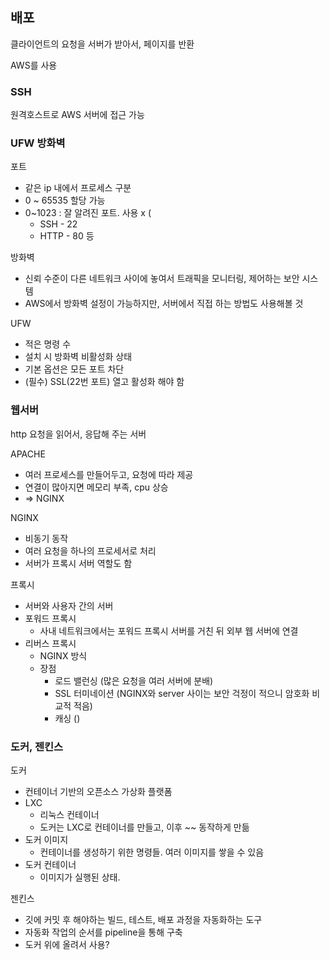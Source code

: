## 배포

클라이언트의 요청을 서버가 받아서, 페이지를 반환

AWS를 사용



### SSH

원격호스트로 AWS 서버에 접근 가능



### UFW 방화벽

포트

- 같은 ip 내에서 프로세스 구분
- 0 ~ 65535 할당 가능
- 0~1023 : 잘 알려진 포트. 사용 x (
  - SSH - 22
  - HTTP - 80 등

방화벽

- 신뢰 수준이 다른 네트워크 사이에 놓여서 트래픽을 모니터링, 제어하는 보안 시스템
- AWS에서 방화벽 설정이 가능하지만, 서버에서 직접 하는 방법도 사용해볼 것

UFW

- 적은 명령 수
- 설치 시 방화벽 비활성화 상태
- 기본 옵션은 모든 포트 차단
- (필수) SSL(22번 포트) 열고 활성화 해야 함



### 웹서버

http 요청을 읽어서, 응답해 주는 서버



APACHE

- 여러 프로세스를 만들어두고, 요청에 따라 제공
- 연결이 많아지면 메모리 부족, cpu 상승
- => NGINX

NGINX

- 비동기 동작
- 여러 요청을 하나의 프로세서로 처리
- 서버가 프록시 서버 역할도 함

프록시

- 서버와 사용자 간의 서버
- 포워드 프록시
  - 사내 네트워크에서는 포워드 프록시 서버를 거친 뒤 외부 웹 서버에 연결
- 리버스 프록시
  - NGINX 방식
  - 장점 
    - 로드 밸런싱 (많은 요청을 여러 서버에 분배)
    - SSL 터미네이션 (NGINX와 server 사이는 보안 걱정이 적으니 암호화 비교적 적음)
    - 캐싱 ()



### 도커, 젠킨스

도커

- 컨테이너 기반의 오픈소스 가상화 플랫폼
- LXC
  - 리눅스 컨테이너
  - 도커는 LXC로 컨테이너를 만들고, 이후 ~~ 동작하게 만듦
- 도커 이미지
  - 컨테이너를 생성하기 위한 명령들. 여러 이미지를 쌓을 수 있음
- 도커 컨테이너
  - 이미지가 실행된 상태. 



젠킨스

- 깃에 커밋 후 해야하는 빌드, 테스트, 배포 과정을 자동화하는 도구
- 자동화 작업의 순서를 pipeline을 통해 구축
- 도커 위에 올려서 사용?



